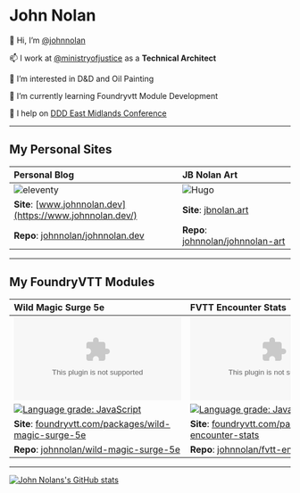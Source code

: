 # John Nolan

👋 Hi, I’m [@johnnolan](https://github.com/johnnolan)

📫 I work at [@ministryofjustice](https://github.com/ministryofjustice) as a **Technical Architect**

👀 I’m interested in D&D and Oil Painting

🌱 I’m currently learning Foundryvtt Module Development

💞️ I help on [DDD East Midlands Conference](https://github.com/DDDEastMidlandsLimited)

---

## My Personal Sites

|Personal Blog |JB Nolan Art |
|:--- |:--- |
|![eleventy](https://img.shields.io/badge/staticgen-eleventy-informational?style=flat&logo=<LOGO_NAME>&logoColor=white&color=2bbc8a)|![Hugo](https://img.shields.io/badge/staticgen-Hugo-informational?style=flat&logo=<LOGO_NAME>&logoColor=white&color=2bbc8a)|
|**Site**: [www.johnnolan.dev](https://www.johnnolan.dev/)|**Site**: [jbnolan.art](https://jbnolan.art/)|
|**Repo**: [johnnolan/johnnolan.dev](https://github.com/johnnolan/johnnolan.dev)|**Repo**: [johnnolan/johnnolan-art](https://github.com/johnnolan/johnnolan-art)

---

## My FoundryVTT Modules

|Wild Magic Surge 5e |FVTT Encounter Stats |
|:--- |:--- |
|![Latest Release Download Count](https://img.shields.io/github/downloads/johnnolan/wild-magic-surge-5e/latest/module.zip)|![Latest Release Download Count](https://img.shields.io/github/downloads/johnnolan/fvtt-encounter-stats/latest/module.zip)|
|[![Language grade: JavaScript](https://img.shields.io/lgtm/grade/javascript/g/johnnolan/wild-magic-surge-5e.svg?logo=lgtm&logoWidth=18)](https://lgtm.com/projects/g/johnnolan/wild-magic-surge-5e/context:javascript)|[![Language grade: JavaScript](https://img.shields.io/lgtm/grade/javascript/g/johnnolan/fvtt-encounter-stats.svg?logo=lgtm&logoWidth=18)](https://lgtm.com/projects/g/johnnolan/fvtt-encounter-stats/context:javascript)|
|**Site**: [foundryvtt.com/packages/wild-magic-surge-5e](https://foundryvtt.com/packages/wild-magic-surge-5e)|**Site**: [foundryvtt.com/packages/fvtt-encounter-stats](https://foundryvtt.com/packages/fvtt-encounter-stats)|
|**Repo**: [johnnolan/wild-magic-surge-5e](https://github.com/johnnolan/wild-magic-surge-5e)|**Repo**: [johnnolan/fvtt-encounter-stats](https://github.com/johnnolan/fvtt-encounter-stats)|

---

[![John Nolans's GitHub stats](https://github-readme-stats.vercel.app/api?username=johnnolan&count_private=true&theme=dark)](https://github.com/johnnolan/github-readme-stats)
